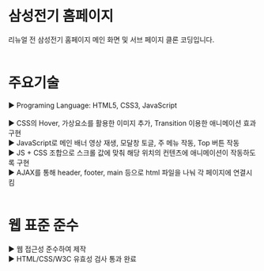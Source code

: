 # 삼성전기 홈페이지
리뉴얼 전 삼성전기 홈페이지 메인 화면 및 서브 페이지 클론 코딩입니다.<br />
<br />
# 주요기술
▶ Programing Language: HTML5, CSS3, JavaScript<br />
<br />
▶ CSS의 Hover, 가상요소를 활용한 이미지 추가, Transition 이용한 애니메이션 효과 구현<br />
▶ JavaScript로 메인 배너 영상 재생, 모달창 토글, 주 메뉴 작동, Top 버튼 작동<br />
▶ JS + CSS 조합으로 스크롤 값에 맞춰 해당 위치의 컨텐츠에 애니메이션이 작동하도록 구현<br />
▶ AJAX를 통해 header, footer, main 등으로 html 파일을 나눠 각 페이지에 연결시킴<br />
<br />
# 웹 표준 준수
▶ 웹 접근성 준수하여 제작<br />
▶ HTML/CSS/W3C 유효성 검사 통과 완료<br />
